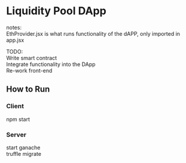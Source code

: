 # Liquidity Pool DApp

notes:  
EthProvider.jsx is what runs functionality of the dAPP, only imported in app.jsx  

TODO:  
Write smart contract  
Integrate functionality into the DApp  
Re-work front-end  

## How to Run
### Client
npm start
### Server
start ganache  
truffle migrate